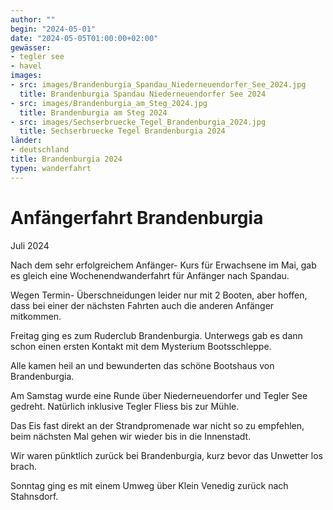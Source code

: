 ```yaml
---
author: ""
begin: "2024-05-01"
date: "2024-05-05T01:00:00+02:00"
gewässer:
- tegler see
- havel
images:
- src: images/Brandenburgia_Spandau_Niederneuendorfer_See_2024.jpg
  title: Brandenburgia Spandau Niederneuendorfer See 2024
- src: images/Brandenburgia_am_Steg_2024.jpg
  title: Brandenburgia am Steg 2024
- src: images/Sechserbruecke_Tegel_Brandenburgia_2024.jpg
  title: Sechserbruecke Tegel Brandenburgia 2024
länder:
- deutschland
title: Brandenburgia 2024
typen: wanderfahrt
---
```


# Anfängerfahrt Brandenburgia


Juli 2024

Nach dem sehr erfolgreichem Anfänger- Kurs für Erwachsene im Mai, gab es gleich eine Wochenendwanderfahrt für Anfänger nach Spandau.

Wegen Termin- Überschneidungen leider nur mit 2 Booten, aber hoffen, dass bei einer der nächsten Fahrten auch die anderen Anfänger mitkommen.

Freitag ging es zum Ruderclub Brandenburgia. Unterwegs gab es dann schon einen ersten Kontakt mit dem Mysterium Bootsschleppe.

Alle kamen heil an und bewunderten das schöne Bootshaus von Brandenburgia.

Am Samstag wurde eine Runde über Niederneuendorfer und Tegler See gedreht. Natürlich inklusive Tegler Fliess bis zur Mühle.

Das Eis fast direkt an der Strandpromenade war nicht so zu empfehlen, beim nächsten Mal gehen wir wieder bis in die Innenstadt.

Wir waren pünktlich zurück bei Brandenburgia, kurz bevor das Unwetter los brach.

Sonntag ging es mit einem Umweg über Klein Venedig zurück nach Stahnsdorf.
